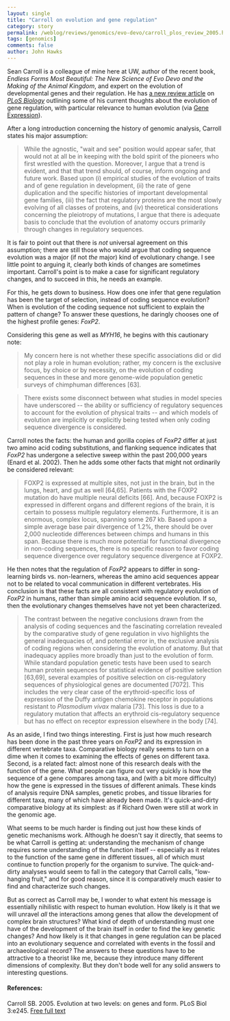 ```yaml
---
layout: single 
title: "Carroll on evolution and gene regulation" 
category: story
permalink: /weblog/reviews/genomics/evo-devo/carroll_plos_review_2005.html
tags: [genomics] 
comments: false 
author: John Hawks 
---
```



<p>
Sean Carroll is a colleague of mine here at UW, author of the recent book, <i>Endless Forms Most Beautiful: The New Science of Evo Devo and the Making of the Animal Kingdom</i>, and expert on the evolution of developmental genes and their regulation. He has <a href="http://biology.plosjournals.org/perlserv/?request=get-document&doi=10.1371/journal.pbio.0030245">a new review article</a> on <a href="http://biology.plosjournals.org/"><i>PLoS Biology</i></a> outlining some of his current thoughts about the evolution of gene regulation, with particular relevance to human evolution (via <a href="http://www.gnxp.com/blog/2005/07/endless-forms-truncated.php">Gene Expression</a>). 
</p>

<p>
After a long introduction concerning the history of genomic analysis, Carroll states his major assumption: 
</p>

<blockquote>While the agnostic, "wait and see" position would appear safer, that would not at all be in keeping with the bold spirit of the pioneers who first wrestled with the question. Moreover, I argue that a trend is evident, and that that trend should, of course, inform ongoing and future work. Based upon (i) empirical studies of the evolution of traits and of gene regulation in development, (ii) the rate of gene duplication and the specific histories of important developmental gene families, (iii) the fact that regulatory proteins are the most slowly evolving of all classes of proteins, and (iv) theoretical considerations concerning the pleiotropy of mutations, I argue that there is adequate basis to conclude that the evolution of anatomy occurs primarily through changes in regulatory sequences.</blockquote>

<p>
It is fair to point out that there is <i>not</i> universal agreement on this assumption; there are still those who would argue that coding sequence evolution was a major (if not <i>the</i> major) kind of evolutionary change. I see little point to arguing it, clearly both kinds of changes are sometimes important. Carroll's point is to make a case for significant regulatory changes, and to succeed in this, he needs an example. 
</p>

<p>
For this, he gets down to business. How does one infer that gene regulation has been the target of selection, instead of coding sequence evolution? When is evolution of the coding sequence not sufficient to explain the pattern of change? To answer these questions, he daringly chooses one of the highest profile genes: <i>FoxP2</i>.
</p>

<p>
Considering this gene as well as <i>MYH16</i>, he begins with this cautionary note:
</p>

<blockquote>My concern here is not whether these specific associations did or did not play a role in human evolution; rather, my concern is the exclusive focus, by choice or by necessity, on the evolution of coding sequences in these and more genome-wide population genetic surveys of chimphuman differences [63].</blockquote>

<blockquote>There exists some disconnect between what studies in model species have underscored -- the ability or sufficiency of regulatory sequences to account for the evolution of physical traits -- and which models of evolution are implicitly or explicitly being tested when only coding sequence divergence is considered. </blockquote>

<p>
Carroll notes the facts: the human and gorilla copies of <i>FoxP2</i> differ at just two amino acid coding substitutions, and flanking sequence indicates that <i>FoxP2</i> has undergone a selective sweep within the past 200,000 years (Enard et al. 2002). Then he adds some other facts that might not ordinarily be considered relevant: 
</p>

<blockquote>FOXP2 is expressed at multiple sites, not just in the brain, but in the lungs, heart, and gut as well [64,65]. Patients with the FOXP2 mutation do have multiple neural deficits [66]. And, because FOXP2 is expressed in different organs and different regions of the brain, it is certain to possess multiple regulatory elements. Furthermore, it is an enormous, complex locus, spanning some 267 kb. Based upon a simple average base pair divergence of 1.2%, there should be over 2,000 nucleotide differences between chimps and humans in this span. Because there is much more potential for functional divergence in non-coding sequences, there is no specific reason to favor coding sequence divergence over regulatory sequence divergence at FOXP2.</blockquote>

<p>
He then notes that the regulation of <i>FoxP2</i> appears to differ in song-learning birds vs. non-learners, whereas the amino acid sequences appear not to be related to vocal communication in different vertebrates. His conclusion is that these facts are all consistent with regulatory evolution of <i>FoxP2</i> in humans, rather than simple amino acid sequence evolution. If so, then the evolutionary changes themselves have not yet been characterized. 
</p>

<blockquote>The contrast between the negative conclusions drawn from the analysis of coding sequences and the fascinating correlation revealed by the comparative study of gene regulation in vivo highlights the general inadequacies of, and potential error in, the exclusive analysis of coding regions when considering the evolution of anatomy. But that inadequacy applies more broadly than just to the evolution of form. While standard population genetic tests have been used to search human protein sequences for statistical evidence of positive selection [63,69], several examples of positive selection on cis-regulatory sequences of physiological genes are documented [7072]. This includes the very clear case of the erythroid-specific loss of expression of the Duffy antigen chemokine receptor in populations resistant to <i>Plasmodium vivax</i> malaria [73]. This loss is due to a regulatory mutation that affects an erythroid cis-regulatory sequence but has no effect on receptor expression elsewhere in the body [74].</blockquote>

<p>
As an aside, I find two things interesting. First is just how much research has been done in the past three years on <i>FoxP2</i> and its expression in different vertebrate taxa. Comparative biology really seems to turn on a dime when it comes to examining the effects of genes on different taxa. Second, is a related fact: almost none of this research deals with the function of the gene. What people can figure out very quickly is how the sequence of a gene compares among taxa, and (with a bit more difficulty) how the gene is expressed in the tissues of different animals. These kinds of analysis require DNA samples, genetic probes, and tissue libraries for different taxa, many of which have already been made. It's quick-and-dirty comparative biology at its simplest: as if Richard Owen were still at work in the genomic age. 
</p>

<p>
What seems to be much harder is finding out just how these kinds of genetic mechanisms work. Although he doesn't say it directly, that seems to be what Carroll is getting at: understanding the mechanism of change requires some understanding of the function itself -- especially as it relates to the function of the same gene in different tissues, all of which must continue to function properly for the organism to survive. The quick-and-dirty analyses would seem to fall in the category that Carroll calls, "low-hanging fruit," and for good reason, since it is comparatively much easier to find and characterize such changes. 
</p>

<p>
But as correct as Carroll may be, I wonder to what extent his message is essentially nihilistic with respect to human evolution. How likely is it that we will unravel <i>all</i> the interactions among genes that allow the development of complex brain structures? What kind of depth of understanding must one have of the development of the brain itself in order to find the key genetic changes? And how likely is it that changes in gene regulation can be placed into an evolutionary sequence and correlated with events in the fossil and archaeological record? The answers to these questions have to be attractive to a theorist like me, because they introduce many different dimensions of complexity. But they don't bode well for any solid answers to interesting questions. 
</p>

<h4>References:</h4>

<p class="cite">Carroll SB. 2005. Evolution at two levels: on genes and form. PLoS Biol 3:e245. <a href="http://biology.plosjournals.org/perlserv/?request=get-document&doi=10.1371/journal.pbio.0030245">Free full text</a></p>


